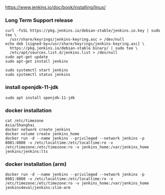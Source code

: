 https://www.jenkins.io/doc/book/installing/linux/

### Long Term Support release
```
curl -fsSL https://pkg.jenkins.io/debian-stable/jenkins.io.key | sudo tee \
  /usr/share/keyrings/jenkins-keyring.asc > /dev/null
echo deb [signed-by=/usr/share/keyrings/jenkins-keyring.asc] \
  https://pkg.jenkins.io/debian-stable binary/ | sudo tee \
  /etc/apt/sources.list.d/jenkins.list > /dev/null
sudo apt-get update
sudo apt-get install jenkins

sudo systemctl start jenkins
sudo systemctl status jenkins
```

### install openjdk-11-jdk
```
sudo apt install openjdk-11-jdk
```

### docker installation
```
cat /etc/timezone
Asia/Shanghai
docker network create jenkins
docker volume create jenkins_home
docker run -d --name jenkins --privileged --network jenkins -p 8081:8080 -v /etc/localtime:/etc/localtime:ro -v /etc/timezone:/etc/timezone:ro -v jenkins_home:/var/jenkins_home jenkins/jenkins:lts
```

### docker installation (arm)
```
docker run -d --name jenkins --privileged --network jenkins -p 8081:8080 -v /etc/localtime:/etc/localtime:ro -v /etc/timezone:/etc/timezone:ro -v jenkins_home:/var/jenkins_home jenkins4eval/jenkins:slim-arm
```
